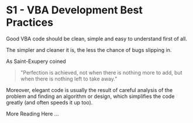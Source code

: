 
<!-- https://www.spreadsheet1.com/vba-development-best-practices.htm -->

# S1 - VBA Development Best Practices

Good VBA code should be clean, simple and easy to understand first of all.

The simpler and cleaner it is, the less the chance of bugs slipping in.

As Saint-Exupery coined

> "Perfection is achieved, not when there is nothing more to add, but when there is nothing left to take away."

Moreover, elegant code is usually the result of careful analysis of the problem and finding an algorithm or design,
which simplifies the code greatly (and often speeds it up too).

<!-- https://www.spreadsheet1.com/vba-expert.html -->

More Reading Here ...

[](/.)
